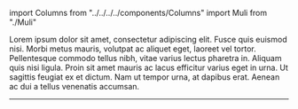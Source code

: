 import Columns from "../../../../components/Columns"
import Muli from "./Muli"

Lorem ipsum dolor sit amet, consectetur adipiscing elit. Fusce quis euismod nisi. Morbi metus mauris, volutpat ac aliquet eget, laoreet vel tortor. Pellentesque commodo tellus nibh, vitae varius lectus pharetra in. Aliquam quis nisi ligula. Proin sit amet mauris ac lacus efficitur varius eget in urna. Ut sagittis feugiat ex et dictum. Nam ut tempor urna, at dapibus erat. Aenean ac dui a tellus venenatis accumsan.

***

<Columns>
  <Muli />
</Columns>
